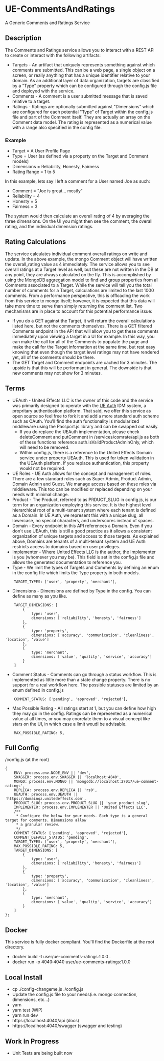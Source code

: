 # UE-CommentsAndRatings
A Generic Comments and Ratings Service

## Description

The Comments and Ratings service allows you to interact with a REST API to create or interact with the following artifacts:

* Targets - An artifact that uniquely represents something against which comments are submitted. This can be a web page, a single object on a screen, or really anything that has a unique identifier relative to your domain. As an additional layer of data organization, targets are classified by a "Type" property which can be configured through the config.js file and deployed with the service. 
* Comments - A comment is a user submitted message that is saved relative to a target.
* Ratings - Ratings are optionally submitted against "Dimensions" which are configured for each potential "Type" of Target within the config.js file and part of the Comment itself. They are actually an array on the Comment data model. The rating is represented as a numerical value with a range also specified in the config file.

### Example

* Target = A User Profile Page
* Type = User (as defined via a property on the Target and Comment models)
* Dimensions = Reliability, Honesty, Fairness
* Rating Range = 1 to 5

In this example, lets say I left a comment for a User named Joe as such:

* Comment = "Joe is great... mostly"
* Reliability = 4
* Honesty = 5
* Fairness = 3

The system would then calculate an overall rating of 4 by averaging the three dimensions. On the UI you might then see the comment, the overall rating, and the individual dimension ratings.

## Rating Calculations

The service calculates individual comment overall ratings on write and update. In the above example, the mongo Comment object will have written the overall_rating value as 4 immediately. The service allows you to see overall ratings at a Target level as well, but these are not written in the DB at any point, they are always calculated on the fly.
This is accomplished by using the MongoDB aggregation model to find and group properties from all Comments associated to a Target. While the service will tell you the total number of comments for a Target, calculations are limited to the last 1000 comments.
From a performance perspective, this is offloading the work from this service to mongo itself; however, it is expected that this data will take more time to serve than simply returning the comment list. Two mechanisms are in place to account for this potential performance issue:

* If you do a GET against the Target, it will return the overall calculations listed here, but not the comments themselves. There is a GET filtered Comments endpoint in the API that will allow you to get these comments immediately upon viewing a target in a UI for example. In this way, you can make the call for all of the Comments to populate the page and make the call for the Target information at the same time, but rest easy knowing that even though the target level ratings may not have rendered yet, all of the comments should be there.
* The GET Target and Comment endpoints are cached for 3 minutes. The upside is that this will be performant in general. The downside is that new comments may not show for 3 minutes.

## Terms

* UEAuth - United Effects LLC is the owner of this code and the service was primarily designed to operate with the [UE Auth](https://ueauth.io) IDM system, a propritary authentication platform. That said, we offer this service as open source so feel free to fork it and add a more standard auth scheme such as OAuth. You'll find the auth functionality is modularized middleware using the Passport.js library and can be swapped out easily.
  * If you do replace the UEAuth implementation, please check deleteComment and putComment in /services/comrate/api.js as both of these functions reference auth.isValidProductAdminOnly, which will need to be removed.
  * Within config.js, there is a reference to the United Effects Domain service under property UEAuth. This is used for token validation in the UEAuth platform. If you replace authentication, this property would not be required.
* UE Roles - UE Auth allows for the concept and management of roles. There are a few standard roles such as Super Admin, Product Admin, Domain Admin and Guest. We manage access based on these roles via middleware. This too can be modified or replaced depending on your needs with minimal change.
* Product - The Product, referred to as PRDUCT_SLUG in config.js, is our term for an organization employing this service. It is the highest level hierarchical root of a multi-tenant system where each tenant is defined as a Domain. In UE Auth, we represent this with a unique slug, all lowercase, no special characters, and underscores instead of spaces.
* Domain - Every endpoint in this API references a Domain. Even if you don't use UEAuth, this is still a good practice as it allows a consistent organization of unique targets and access to those targets. As explained above, Domains are tenants of a multi-tenant system and UE Auth restricts access to domains based on user privileges.
* Implementer - Where United Effects LLC is the author, the Implementer is you (whomever you may be). This field is set in the config.js file and allows the generated documentation to reference you.
* Type - We limit the types of Targets and Comments by defining an enum in the config file which limits the Type property in both models.
```
    TARGET_TYPES: ['user', 'property', 'merchant'],
```
* Dimensions - Dimensions are defined by Type in the config. You can define as many as you like.
```
    TARGET_DIMENSIONS: [
        {
            type: 'user',
            dimensions: ['reliability', 'honesty', 'fairness']
        },
        {
            type: 'property',
            dimensions: ['accuracy', 'communication', 'cleanliness', 'location', 'value']
        },
        {
            type: 'merchant',
            dimensions: ['value', 'quality', 'service', 'accuracy']
        }
    ]
```
* Comment Status - Comments can go through a status workflow. This is implemented as little more than a state change property. There is no support for a real workflow here. The possible statuses are limited by an enum defined in config.js
```
    COMMENT_STATUS: ['pending', 'approved', 'rejected'],
```
* Max Possible Rating - All ratings start at 1, but you can define how high they may go in the config. Ratings can be represented as a numerical value at all times, or you may coorelate them to a visual concept like stars on the UI, in which case a limit woudl be advisable.
```
    MAX_POSSIBLE_RATING: 5,
```

## Full Config

/config.js (at the root)

```
{
    ENV: process.env.NODE_ENV || 'dev',
    SWAGGER: process.env.SWAGGER || 'localhost:4040',
    MONGO: process.env.MONGO || 'mongodb://localhost:27017/ue-comment-ratings',
    REPLICA: process.env.REPLICA || 'rs0',
    UEAUTH: process.env.UEAUTH || 'https://domainqa.unitedeffects.com',
    PRODUCT_SLUG: process.env.PRODUCT_SLUG || 'your_product_slug',
    IMPLEMENTER: process.env.IMPLEMENTER || 'United Effects LLC',
    /**
     * Configure the below for your needs. Each type is a general target for comments. Dimensions allow
     * a granular review.
     */
    COMMENT_STATUS: ['pending', 'approved', 'rejected'],
    COMMENT_DEFAULT_STATUS: 'pending',
    TARGET_TYPES: ['user', 'property', 'merchant'],
    MAX_POSSIBLE_RATING: 5,
    TARGET_DIMENSIONS: [
        {
            type: 'user',
            dimensions: ['reliability', 'honesty', 'fairness']
        },
        {
            type: 'property',
            dimensions: ['accuracy', 'communication', 'cleanliness', 'location', 'value']
        },
        {
            type: 'merchant',
            dimensions: ['value', 'quality', 'service', 'accuracy']
        }
    ]
};

```

## Docker

This service is fully docker compliant. You'll find the Dockerfile at the root directory.

* docker build -t user/ue-comments-ratings:1.0.0 .
* docker run -p 4040:4040 user/ue-comments-ratings:1.0.0

## Local Install

* cp ./config-changeme.js ./config.js
* Update the config.js file to your needs(i.e. mongo connection, dimensions, etc...)
* yarn
* yarn test (WIP)
* yarn run dev
* https://localhost:4040/api (docs)
* https://localhost:4040/swagger (swagger and testing)

## Work In Progress

* Unit Tests are being built now
